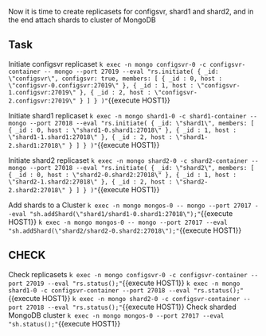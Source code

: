Now it is time to create replicasets for configsvr, shard1 and shard2, and in the end attach shards to cluster of MongoDB
## Task
Initiate configsvr replicaset 
`
k exec -n mongo configsvr-0 -c configsvr-container -- mongo --port 27019 --eval "rs.initiate( { _id: \"configsvr\", configsvr: true, members: [ { _id : 0, host : \"configsvr-0.configsvr:27019\" }, { _id : 1, host : \"configsvr-1.configsvr:27019\" }, { _id : 2, host : \"configsvr-2.configsvr:27019\" } ] } )"
`{{execute HOST1}}

Initiate shard1 replicaset
`
k exec -n mongo shard1-0 -c shard1-container -- mongo --port 27018 --eval "rs.initiate( { _id: \"shard1\", members: [ { _id : 0, host : \"shard1-0.shard1:27018\" }, { _id : 1, host : \"shard1-1.shard1:27018\" }, { _id : 2, host : \"shard1-2.shard1:27018\" } ] } )"
`{{execute HOST1}}

Initiate shard2 replicaset
`
k exec -n mongo shard2-0 -c shard2-container -- mongo --port 27018 --eval "rs.initiate( { _id: \"shard2\", members: [ { _id : 0, host : \"shard2-0.shard2:27018\" }, { _id : 1, host : \"shard2-1.shard2:27018\" }, { _id : 2, host : \"shard2-2.shard2:27018\" } ] } )"
`{{execute HOST1}}

Add shards to a Cluster
`
k exec -n mongo mongos-0 -- mongo --port 27017 --eval "sh.addShard(\"shard1/shard1-0.shard1:27018\");"
`{{execute HOST1}}
`
k exec -n mongo mongos-0 -- mongo --port 27017 --eval "sh.addShard(\"shard2/shard2-0.shard2:27018\");"
`{{execute HOST1}}

## CHECK
Check replicasets
`
k exec -n mongo configsvr-0 -c configsvr-container --port 27019 --eval "rs.status();"
`{{execute HOST1}}
`
k exec -n mongo shard1-0 -c configsvr-container --port 27018 --eval "rs.status();"
`{{execute HOST1}}
`
k exec -n mongo shard2-0 -c configsvr-container --port 27018 --eval "rs.status();"
`{{execute HOST1}}
Check sharded MongoDB cluster
`
k exec -n mongo mongos-0 --port 27017 --eval "sh.status();"
`{{execute HOST1}}

